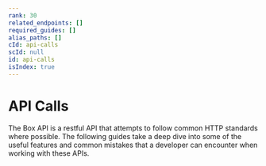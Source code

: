 ```yaml
---
rank: 30
related_endpoints: []
required_guides: []
alias_paths: []
cId: api-calls
scId: null
id: api-calls
isIndex: true
---
```


# API Calls

The Box API is a restful API that attempts to follow common HTTP standards
where possible. The following guides take a deep dive into some of the useful
features and common mistakes that a developer can encounter when working with
these APIs.
